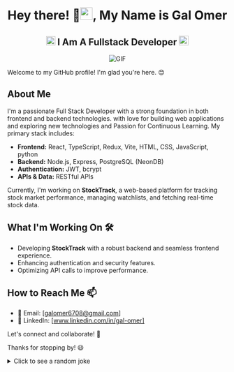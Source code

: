 <h1 align="center"> Hey there! 👋<img src="https://github.com/Galomer310/Galomer310/blob/main/icons/Hi.gif" width="28px"/>, My Name is Gal Omer</h1>

<h2 align="center">
  <img src="https://komarev.com/ghpvc/?username=Galomer310&color=dc143c&style=for-the-badge" alt="Profile Views" style="height:21px;">
  I Am A Fullstack Developer
  <a href="https://galomer310.github.io/Portfolio/">
    <img src="https://img.shields.io/badge/Portfolio-543DE0?style=for-the-badge&logo=About.me&logoColor=white" alt="Portfolio" style="height:22px;">
  </a>
</h2>

<div align="center">
 <img alt="GIF" src="https://media0.giphy.com/media/v1.Y2lkPTc5MGI3NjExZW45OWF3czZ2aHlkc3V2bDE4NHllbjBvMmNjdmFraW91ZjRiOHoxcCZlcD12MV9pbnRlcm5hbF9naWZfYnlfaWQmY3Q9Zw/qgQUggAC3Pfv687qPC/giphy.gif" />
</div>




Welcome to my GitHub profile! I'm glad you're here. 😊

## About Me

I'm a passionate Full Stack Developer with a strong foundation in both frontend and backend technologies.
with love for building web applications and exploring new technologies and Passion for Continuous Learning.
My primary stack includes:
- **Frontend:** React, TypeScript, Redux, Vite, HTML, CSS, JavaScript, python
- **Backend:** Node.js, Express, PostgreSQL (NeonDB)
- **Authentication:** JWT, bcrypt
- **APIs & Data:**  RESTful APIs

Currently, I'm working on **StockTrack**, a web-based platform for tracking stock market performance, managing watchlists, and fetching real-time stock data.

## What I'm Working On 🛠️
- Developing **StockTrack** with a robust backend and seamless frontend experience.
- Enhancing authentication and security features.
- Optimizing API calls to improve performance.

## How to Reach Me 📫
- 📧 Email: [galomer6708@gmail.com]
- 💼 LinkedIn: [www.linkedin.com/in/gal-omer]

Let's connect and collaborate! 🚀

Thanks for stopping by! 😃

<details>
  <summary>Click to see a random joke</summary>
  <div align="center">

  ![Jokes Card](https://readme-jokes.vercel.app/api?theme=halloween)

